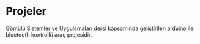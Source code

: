 # Projeler
Gömülü Sistemler ve Uygulamaları dersi kapsamında geliştirilen arduino ile bluetooth kontrollü araç projesidir.
